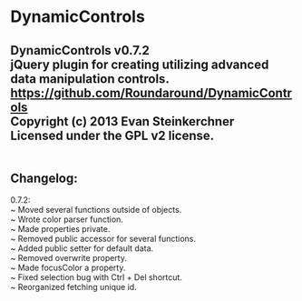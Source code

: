 DynamicControls
===============

DynamicControls v0.7.2<br />
jQuery plugin for creating utilizing advanced data manipulation controls.<br />
https://github.com/Roundaround/DynamicControls<br />
Copyright (c) 2013 Evan Steinkerchner<br />
Licensed under the GPL v2 license.<br />
<br />
<br />
Changelog:
--------------
  0.7.2:<br />
    ~ Moved several functions outside of objects.<br />
    ~ Wrote color parser function.<br />
    ~ Made properties private.<br />
    ~ Removed public accessor for several functions.<br />
    ~ Added public setter for default data.<br />
    ~ Removed overwrite property.<br />
    ~ Made focusColor a property.<br />
    ~ Fixed selection bug with Ctrl + Del shortcut.<br />
    ~ Reorganized fetching unique id.<br />

